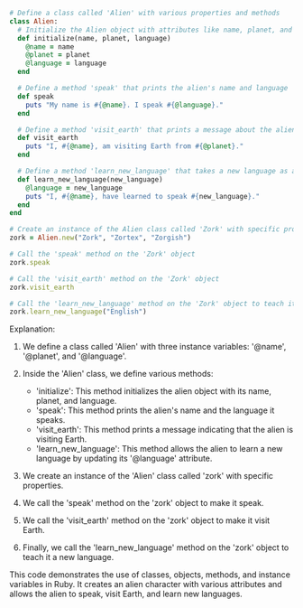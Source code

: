 ```ruby
# Define a class called 'Alien' with various properties and methods
class Alien:
  # Initialize the Alien object with attributes like name, planet, and language
  def initialize(name, planet, language)
    @name = name
    @planet = planet
    @language = language
  end

  # Define a method 'speak' that prints the alien's name and language
  def speak
    puts "My name is #{@name}. I speak #{@language}."
  end

  # Define a method 'visit_earth' that prints a message about the alien visiting Earth
  def visit_earth
    puts "I, #{@name}, am visiting Earth from #{@planet}."
  end

  # Define a method 'learn_new_language' that takes a new language as an argument and updates the alien's language attribute
  def learn_new_language(new_language)
    @language = new_language
    puts "I, #{@name}, have learned to speak #{new_language}."
  end
end

# Create an instance of the Alien class called 'Zork' with specific properties
zork = Alien.new("Zork", "Zortex", "Zorgish")

# Call the 'speak' method on the 'Zork' object
zork.speak

# Call the 'visit_earth' method on the 'Zork' object
zork.visit_earth

# Call the 'learn_new_language' method on the 'Zork' object to teach it a new language
zork.learn_new_language("English")
```

Explanation:

1. We define a class called 'Alien' with three instance variables: '@name', '@planet', and '@language'.

2. Inside the 'Alien' class, we define various methods:
   - 'initialize': This method initializes the alien object with its name, planet, and language.
   - 'speak': This method prints the alien's name and the language it speaks.
   - 'visit_earth': This method prints a message indicating that the alien is visiting Earth.
   - 'learn_new_language': This method allows the alien to learn a new language by updating its '@language' attribute.

3. We create an instance of the 'Alien' class called 'zork' with specific properties.

4. We call the 'speak' method on the 'zork' object to make it speak.

5. We call the 'visit_earth' method on the 'zork' object to make it visit Earth.

6. Finally, we call the 'learn_new_language' method on the 'zork' object to teach it a new language.

This code demonstrates the use of classes, objects, methods, and instance variables in Ruby. It creates an alien character with various attributes and allows the alien to speak, visit Earth, and learn new languages.